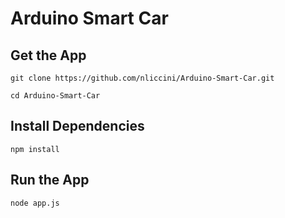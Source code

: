 # Arduino Smart Car

## Get the App

`git clone https://github.com/nliccini/Arduino-Smart-Car.git`

`cd Arduino-Smart-Car`

## Install Dependencies

`npm install`

## Run the App

`node app.js`

